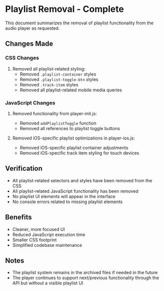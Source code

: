 # Playlist Removal - Complete

This document summarizes the removal of playlist functionality from the audio player as requested.

## Changes Made

### CSS Changes
1. Removed all playlist-related styling:
   - Removed `.playlist-container` styles
   - Removed `.playlist-toggle-btn` styles
   - Removed `.track-item` styles
   - Removed all playlist-related mobile media queries

### JavaScript Changes
1. Removed functionality from player-init.js:
   - Removed `addPlaylistToggle` function
   - Removed all references to playlist toggle buttons

2. Removed iOS-specific playlist optimizations in player-ios.js:
   - Removed iOS-specific playlist container adjustments
   - Removed iOS-specific track item styling for touch devices

## Verification
- All playlist-related selectors and styles have been removed from the CSS
- All playlist-related JavaScript functionality has been removed
- No playlist UI elements will appear in the interface
- No console errors related to missing playlist elements

## Benefits
- Cleaner, more focused UI
- Reduced JavaScript execution time
- Smaller CSS footprint
- Simplified codebase maintenance

## Notes
- The playlist system remains in the archived files if needed in the future
- The player continues to support next/previous functionality through the API but without a visible playlist UI

